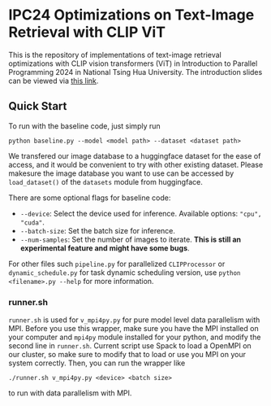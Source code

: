 # IPC24 Optimizations on Text-Image Retrieval with CLIP ViT

This is the repository of implementations of text-image retrieval optimizations with CLIP vision transformers (ViT) in Introduction to Parallel Programming 2024 in National Tsing Hua University. The introduction slides can be viewed via [this link](https://docs.google.com/presentation/d/1p5cd9V_pF1e7GFXyg44guSlLcpQ1t1FVnzNHXE3mcUE/edit?usp=sharing).

## Quick Start

To run with the baseline code, just simply run

```
python baseline.py --model <model path> --dataset <dataset path>
```

We transfered our image database to a huggingface dataset for the ease of access, and it would be convenient to try with other existing dataset. Please makesure the image database you want to use can be accessed by `load_dataset()` of the `datasets` module from huggingface.

There are some optional flags for baseline code:

- `--device`: Select the device used for inference. Available options: `"cpu", "cuda"`.
- `--batch-size`: Set the batch size for inference.
- `--num-samples`: Set the number of images to iterate. **This is still an experimental feature and might have some bugs**.

For other files such `pipeline.py` for parallelized `CLIPProcessor` or `dynamic_schedule.py` for task dynamic scheduling version, use `python <filename>.py --help` for more information.

### runner.sh

`runner.sh` is used for `v_mpi4py.py` for pure model level data parallelism with MPI. Before you use this wrapper, make sure you have the MPI installed on your computer and `mpi4py` module installed for your python, and modify the second line in `runner.sh`. Current script use Spack to load a OpenMPI on our cluster, so make sure to modify that to load or use you MPI on your system correctly. Then, you can run the wrapper like

```
./runner.sh v_mpi4py.py <device> <batch size>
```

to run with data parallelism with MPI.
